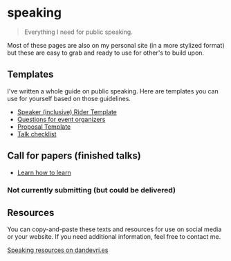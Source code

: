 # speaking
> Everything I need for public speaking. 

Most of these pages are also on my personal site (in a more stylized format) but these are easy to grab and ready to use for other's to build upon.

## Templates
I've written a whole guide on public speaking. Here are templates you can use for yourself based on those guidelines.

* [Speaker (inclusive) Rider Template](/templates/rider.md)
* [Questions for event organizers](/templates/questionnaire.md)
* [Proposal Template](/templates/proposal-template.md)
* [Talk checklist](/templates/talk-checklist.md)

## Call for papers (finished talks)

* [Learn how to learn](/cfp/learn-to-learn.md)

### Not currently submitting (but could be delivered)

## Resources
You can copy-and-paste these texts and resources for use on social media or your website. If you need additional information, feel free to contact me. 

[Speaking resources on dandevri.es](https://www.dandevri.es/speaking/resources/)
